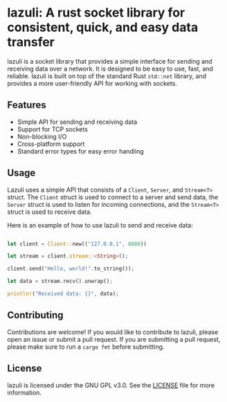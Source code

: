 # lazuli: A rust socket library for consistent, quick, and easy data transfer

lazuli is a socket library that provides a simple interface for sending and receiving data over a network. It is designed to be easy to use, fast, and reliable. lazuli is built on top of the standard Rust `std::net` library, and provides a more user-friendly API for working with sockets.

## Features

- Simple API for sending and receiving data
- Support for TCP sockets
- Non-blocking I/O
- Cross-platform support
- Standard error types for easy error handling


## Usage

Lazuli uses a simple API that consists of a `Client`, `Server`, and `Stream<T>` struct. The `Client` struct is used to connect to a server and send data, the `Server` struct is used to listen for incoming connections, and the `Stream<T>` struct is used to receive data.

Here is an example of how to use lazuli to send and receive data:

```rust

let client = Client::new(("127.0.0.1", 8080))

let stream = client.stream::<String>();

client.send("Hello, world!".to_string());

let data = stream.recv().unwrap();

println!("Received data: {}", data);

```

## Contributing

Contributions are welcome! If you would like to contribute to lazuli, please open an issue or submit a pull request. If you are submitting a pull request, please make sure to run a `cargo fmt` before submitting.

## License

lazuli is licensed under the GNU GPL v3.0. See the [LICENSE](LICENSE) file for more information.
